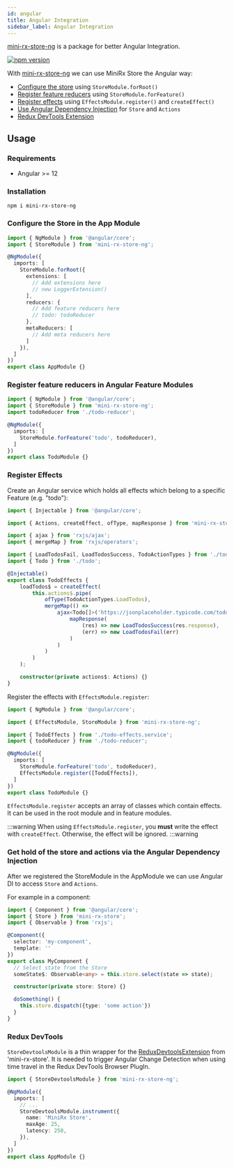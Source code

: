 ```yaml
---
id: angular
title: Angular Integration
sidebar_label: Angular Integration
---
```

[mini-rx-store-ng](https://www.npmjs.com/package/mini-rx-store-ng) is a package for better Angular Integration.

[![npm version](https://badge.fury.io/js/mini-rx-store-ng.svg)](https://www.npmjs.com/package/mini-rx-store-ng)

With [mini-rx-store-ng](https://www.npmjs.com/package/mini-rx-store-ng) we can use MiniRx Store the Angular way:

- [Configure the store](#configure-the-store-in-the-app-module) using `StoreModule.forRoot()`
- [Register feature reducers](#register-feature-states-in-angular-feature-modules) using `StoreModule.forFeature()`
- [Register effects](#register-effects) using `EffectsModule.register()` and `createEffect()`
- [Use Angular Dependency Injection](#get-hold-of-the-store-and-actions-via-the-angular-dependency-injection) for `Store` and `Actions`
- [Redux DevTools Extension](#redux-dev-tools)

## Usage

### Requirements
- Angular >= 12 

### Installation

`npm i mini-rx-store-ng`

### Configure the Store in the App Module
```ts title="app.module.ts"
import { NgModule } from '@angular/core';
import { StoreModule } from 'mini-rx-store-ng';

@NgModule({
  imports: [
    StoreModule.forRoot({
      extensions: [
        // Add extensions here
        // new LoggerExtension()
      ],
      reducers: {
        // Add feature reducers here
        // todo: todoReducer
      },
      metaReducers: [
        // Add meta reducers here
      ]
    }),
  ]
})
export class AppModule {}
```

### Register feature reducers in Angular Feature Modules

```ts title="todo.module.ts"
import { NgModule } from '@angular/core';
import { StoreModule } from 'mini-rx-store-ng';
import todoReducer from './todo-reducer';

@NgModule({
  imports: [
    StoreModule.forFeature('todo', todoReducer),
  ]
})
export class TodoModule {}
```

### Register Effects
Create an Angular service which holds all effects which belong to a specific Feature (e.g. "todo"):

```ts title="todo-effects.service.ts"
import { Injectable } from '@angular/core';

import { Actions, createEffect, ofType, mapResponse } from 'mini-rx-store';

import { ajax } from 'rxjs/ajax';
import { mergeMap } from 'rxjs/operators';

import { LoadTodosFail, LoadTodosSuccess, TodoActionTypes } from './todo-actions';
import { Todo } from './todo';

@Injectable()
export class TodoEffects {
    loadTodos$ = createEffect(
        this.actions$.pipe(
            ofType(TodoActionTypes.LoadTodos),
            mergeMap(() =>
                ajax<Todo[]>('https://jsonplaceholder.typicode.com/todos').pipe(
                    mapResponse(
                        (res) => new LoadTodosSuccess(res.response),
                        (err) => new LoadTodosFail(err)
                    )
                )
            )
        )
    );

    constructor(private actions$: Actions) {}
}
```

Register the effects with `EffectsModule.register`:
```ts title="todo.module.ts"
import { NgModule } from '@angular/core';

import { EffectsModule, StoreModule } from 'mini-rx-store-ng';

import { TodoEffects } from './todo-effects.service';
import { todoReducer } from './todo-reducer';

@NgModule({
  imports: [
    StoreModule.forFeature('todo', todoReducer),
    EffectsModule.register([TodoEffects]),
  ]
})
export class TodoModule {}
```
`EffectsModule.register` accepts an array of classes which contain effects.
It can be used in the root module and in feature modules.

:::warning
When using `EffectsModule.register`, you **must** write the effect with `createEffect`. Otherwise, the effect will be ignored.
:::warning

### Get hold of the store and actions via the Angular Dependency Injection
After we registered the StoreModule in the AppModule we can use Angular DI to access `Store` and `Actions`.

For example in a component:

```ts
import { Component } from '@angular/core';
import { Store } from 'mini-rx-store';
import { Observable } from 'rxjs';

@Component({
  selector: 'my-component',
  template: ''
})
export class MyComponent {
  // Select state from the Store
  someState$: Observable<any> = this.store.select(state => state);

  constructor(private store: Store) {}

  doSomething() {
    this.store.dispatch({type: 'some action'})
  }
}
```
### Redux DevTools
`StoreDevtoolsModule` is a thin wrapper for the [ReduxDevtoolsExtension](ext-redux-devtools.md) from 'mini-rx-store'.
It is needed to trigger Angular Change Detection when using time travel in the Redux DevTools Browser PlugIn.

```ts
import { StoreDevtoolsModule } from 'mini-rx-store-ng';

@NgModule({
  imports: [
    // ...
    StoreDevtoolsModule.instrument({
      name: 'MiniRx Store',
      maxAge: 25,
      latency: 250,
    }),
  ]
})
export class AppModule {} 
```
